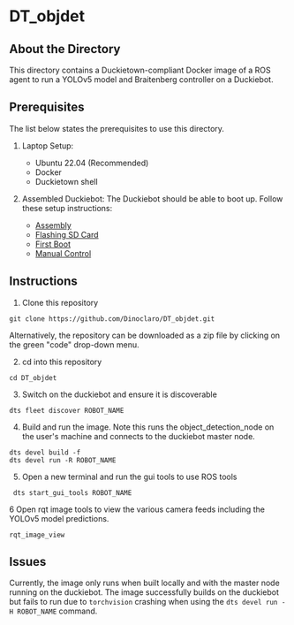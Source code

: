 # **DT_objdet**

## About the Directory

This directory contains a Duckietown-compliant Docker image of a ROS agent to run a YOLOv5 model and Braitenberg controller on a Duckiebot.

## Prerequisites

The list below states the prerequisites to use this directory.

1. Laptop Setup:
   - Ubuntu 22.04 (Recommended)
   - Docker
   - Duckietown shell

2. Assembled Duckiebot: The Duckiebot should be able to boot up. Follow these setup instructions:
   - [Assembly](https://docs.duckietown.com/daffy/opmanual-duckiebot/assembly/db21m/index.html)
   - [Flashing SD Card](https://docs.duckietown.com/daffy/opmanual-duckiebot/setup/setup_sd_card/index.html)
   - [First Boot](https://docs.duckietown.com/daffy/opmanual-duckiebot/setup/setup_boot/index.html)
   - [Manual Control](https://docs.duckietown.com/daffy/opmanual-duckiebot/operations/make_it_move/index.html)

## Instructions

1. Clone this repository 
```
git clone https://github.com/Dinoclaro/DT_objdet.git
```
Alternatively, the repository can be downloaded as a zip file by clicking on the green "code" drop-down menu. 

2. cd into this repository
```
cd DT_objdet
```
3. Switch on the duckiebot and ensure it is discoverable 
```
dts fleet discover ROBOT_NAME
```
4. Build and run the image. Note this runs the object_detection_node on the user's machine and connects to the duckiebot master node. 
```
dts devel build -f
dts devel run -R ROBOT_NAME
```
5. Open a new terminal and run the gui tools to use ROS tools
```
 dts start_gui_tools ROBOT_NAME
```
6 Open rqt image tools to view the various camera feeds including the YOLOv5 model predictions.
```
rqt_image_view
```

## Issues
Currently, the image only runs when built locally and with the master node running on the duckiebot. The image successfully builds on the duckiebot but fails to run due to ```torchvision``` crashing when using the ```dts devel run -H ROBOT_NAME``` command. 
